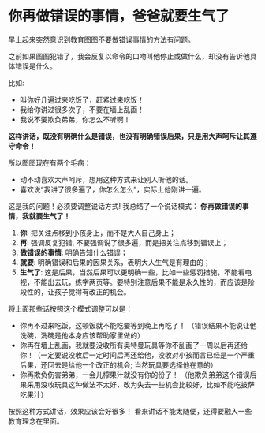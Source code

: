 <!---
markmeta_author: wongoo
markmeta_date: 2020-02-13
markmeta_title: 如何告知什么是错误
markmeta_categories: 感悟
markmeta_tags: 书图,教育
-->

# 你再做错误的事情，爸爸就要生气了

早上起来突然意识到教育图图不要做错误事情的方法有问题。

之前如果图图犯错了，我会反复以命令的口吻叫他停止或做什么，却没有告诉他具体错误是什么。

比如: 
 - 叫你好几遍过来吃饭了，赶紧过来吃饭！
 - 我给你讲过很多次了，不要在墙上乱画！
 - 我说不要欺负弟弟，你怎么不听啊！

**这样讲话，既没有明确什么是错误，也没有明确错误后果，只是用大声呵斥让其遵守命令！**

所以图图现在有两个毛病：
- 动不动喜欢大声呵斥，想用这种方式来让别人听他的话。
- 喜欢说“我讲了很多遍了，你怎么怎么”，实际上他刚讲一遍。

这是我的问题！必须要调整说话方式! 我总结了一个说话模式：
**你再做错误的事情，我就要生气了！**

1. **你**: 把关注点移到小孩身上，而不是大人自己身上；
2. **再**: 强调反复犯错, 不要强调说了很多遍，而是把关注点移到错误上；
3. **做错误的事情**: 明确告知什么错误；
4. **就要**: 明确错误和后果的因果关系，表明大人生气是有理由的；
5. **生气了**: 这是后果，当然后果可以更明确一些，比如一些惩罚措施，不能看电视，不能出去玩，练字两页等。要特别注意后果不能是永久性的，而应该是阶段性的，让孩子觉得有改正的机会。

将上面那些话按照这个模式调整可以是：
- 你再不过来吃饭，这顿饭就不能吃要等到晚上再吃了！ （错误结果不能说让他洗碗，洗碗是他本身应该帮助家里做的）
- 你再在墙上乱画，我就要没收所有奥特曼玩具等你不乱画了一周以后再还给你！（一定要说没收后一定时间后再还给他，没收对小孩而言已经是一个严重后果，还回去是给他一个改正的机会; 当然玩具要选择他在意的）
- 你再欺负伤害弟弟，一会儿榨果汁就没有你的份了！ （他欺负弟弟这个错误后果采用没收玩具这种做法不太好，改为失去一些机会比较好，比如不能吃披萨吃果汁）

按照这种方式讲话，效果应该会好很多！ 看来讲话不能太随便，还得要融入一些教育理念在里面。




